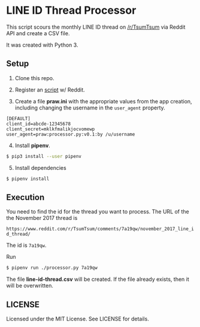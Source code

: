 # LINE ID Thread Processor

This script scours the monthly LINE ID thread on [/r/TsumTsum](https://www.reddit.com/r/TsumTsum) via Reddit API and create a CSV file.

It was created with Python 3.

## Setup

1. Clone this repo.

2. Register an [script](https://www.reddit.com/prefs/apps) w/ Reddit.

3. Create a file __praw.ini__ with the appropriate values from the app creation, including changing the username in the `user_agent` property.

  ```
  [DEFAULT]
  client_id=abcde-12345678
  client_secret=mklkfmalikjocvomewp
  user_agent=praw:processor.py:v0.1:by /u/username
  ```

4. Install __pipenv__.

  ```bash
  $ pip3 install --user pipenv
  ```

5. Install dependencies

  ```bash
  $ pipenv install
  ```

## Execution

You need to find the id for the thread you want to process. The URL of the the November 2017 thread is

`https://www.reddit.com/r/TsumTsum/comments/7a19qw/november_2017_line_id_thread/`

The id is `7a19qw`.

Run

```bash
$ pipenv run ./processor.py 7a19qw
```

The file __line-id-thread.csv__ will be created. If the file already exists, then it will be overwritten.

## LICENSE

Licensed under the MIT License. See LICENSE for details.
